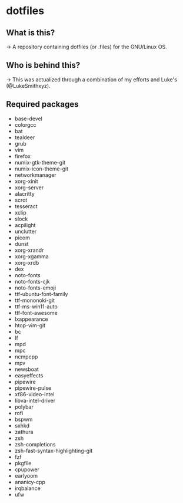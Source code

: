 # dotfiles
## What is this?
-> A repository containing dotfiles (or .files) for the GNU/Linux OS.

## Who is behind this?
-> This was actualized through a combination of my efforts and Luke's (@LukeSmithxyz).

## Required packages
- base-devel
- colorgcc
- bat
- tealdeer
- grub
- vim
- firefox
- numix-gtk-theme-git
- numix-icon-theme-git
- networkmanager
- xorg-xinit
- xorg-server
- alacritty
- scrot
- tesseract
- xclip
- slock
- acpilight
- unclutter
- picom
- dunst
- xorg-xrandr
- xorg-xgamma
- xorg-xrdb
- dex
- noto-fonts
- noto-fonts-cjk
- noto-fonts-emoji
- ttf-ubuntu-font-family
- ttf-mononoki-git
- ttf-ms-win11-auto
- ttf-font-awesome
- lxappearance
- htop-vim-git
- bc
- lf
- mpd
- mpc
- ncmpcpp
- mpv
- newsboat
- easyeffects
- pipewire
- pipewire-pulse
- xf86-video-intel
- libva-intel-driver
- polybar
- rofi
- bspwm
- sxhkd
- zathura
- zsh
- zsh-completions
- zsh-fast-syntax-highlighting-git
- fzf
- pkgfile
- cpupower
- earlyoom
- ananicy-cpp
- irqbalance
- ufw
